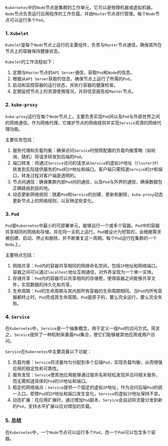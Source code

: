 `Kubernetes`中的`Node`节点是集群的工作单元，它可以是物理机器或虚拟机器。`Node`节点负责运行应用程序的工作负载，并由`Master`节点进行管理。每个`Node`节点可以运行多个`Pod`。

### 1. `Kubelet`

`Kubelet`是每个`Node`节点上运行的主要组件，负责与`Master`节点通信，确保其所在节点上的容器保持健康状态。

`Kubelet`的工作流程如下：

1. 定期与`Master`节点的`API Server`通信，获取`Pod`和`Node`的信息。
2. 根据从`API Server`获取的信息，确保节点上运行了所需的`Pod`。
3. 启动和监控容器的运行状态，并执行容器的健康检查。
4. 定期监控节点上的资源使用情况，并将信息报告给`Master`节点。

### 2. `kube-proxy`

`kube-proxy`运行在每个`Node`节点上，主要负责实现`Pod`间以及`Pod`与外部世界之间的网络通信。作为网络代理，它维护节点的网络规则并实现`Service`资源的网络代理功能。

主要任务包括：

1. 服务代理和负载均衡：确保访问`Service`时按照配置的负载均衡策略（如轮询、随机）将请求转发到后端的`Pod`。
2. 端口转发：将通过`Service`访问的请求从`Service`的虚拟`IP`地址（`ClusterIP`）转发到实际提供服务的`Pod`的`IP`地址和端口。客户端只需知道`Service`的`IP`和端口，转发过程对客户端是透明的。
3. 节点间通信：确保集群内部`Pod`间的通信，以及`Pod`与外界的通信，确保数据包正确路由到目的地。
4. 动态更新网络规则：随着`Pod`和`Service`的创建、更新和删除，`kube-proxy`动态更新节点上的网络规则，以反映这些变化。

### 3. `Pod`

`Pod`是`Kubernetes`中最小的可部署单元，能够运行一个或多个容器。`Pod`中的容器共享相同的网络和存储，并在同一主机上运行。`Pod`被设计为短暂的，会根据需求被创建、启动、停止和删除，并不断重复这一周期。每个`Pod`运行在集群的一个`Node`上。

主要特点包括：

1. 网络共享：`Pod`内的容器共享相同的网络命名空间，包括`IP`地址和网络端口。容器之间可以通过`localhost`地址互相通信，对外界呈现为一个单一实体。
2. 存储共享：`Pod`内的容器可以共享相同的存储卷，使得容器之间能够共享文件，实现数据的持久化和共享。
3. 生命周期：`Pod`的生命周期与其内部所有容器的生命周期相同。当`Pod`内所有容器都终止时，`Pod`完成其生命周期。`Pod`是原子的，要么完全运行，要么完全失败。

### 4. `Service`

在`Kubernetes`中，`Service`是一个抽象概念，用于定义一组`Pod`的访问方式。简言之，`Service`提供了一种机制来暴露`Pod`集合，使它们能够被其他应用或用户访问。

`Service`在`Kubernetes`中主要具备以下功能：

1. 负载均衡：`Service`将流量均匀分配到多个后端`Pod`，实现负载均衡，从而增强应用的稳定性和可靠性。
2. 服务发现：`Service`使其他应用能够通过服务名称轻松发现并访问相关服务，而无需知道具体的`Pod`的`IP`地址和端口。
3. 稳定的网络端点：`Service`提供一个固定的虚拟`IP`地址，作为访问后端`Pod`的统一入口，即使`Pod`的`IP`地址和端口发生变化，`Service`的虚拟`IP`地址保持不变。
4. 动态扩展：在应用扩展时，通过增加`Pod`副本，`Service`会自动将流量分发到新的`Pod`，支持水平扩展以应对增加的负载。

### 5. 总结

在`Kubernetes`中，一个`Node`节点可以运行多个`Pod`，而一个`Pod`可以包含多个容器。
